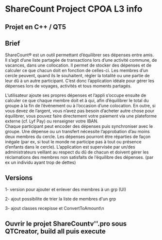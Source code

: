 # ShareCount Project CPOA L3 info
## Projet en C++ / QT5

## Brief
ShareCount® est un outil permettant d’équilibrer ses dépenses entre amis.  
Il s’agit d’une liste partagée de transactions lors d’une activité commune, 
de vacances, dans une collocation. 
Il permet de stocker des dépenses et de calculer ce que chacun doit en 
fonction de celles-ci. Les membres d’un cercle peuvent, quand ils le 
souhaitent, régler la totalité ou une partie de leur dû à un autre participant. 
C’est donc l’application idéale pour gérer les dépenses lors de voyages, 
activités et tous moments partagés. 
 
L’utilisateur ajoute ses propres dépenses et l’appli s’occupe ensuite de 
calculer ce que chaque membre doit et à qui, afin d’équilibrer le total du 
groupe à la fin de l’événement ou à l’occasion d’une colocation. 
En outre, si vous devez de l’argent, vous n’avez pas besoin d’acheter autre 
chose pour équilibrer, vous pouvez faire directement votre paiement via 
une plateforme externe (cf. Lyf Pay) ou renseigner votre IBAN.  
Chaque participant peut encoder des dépenses puis synchroniser avec le 
groupe. Une dépense ou un transfert nécessite l’approbation d’au moins 
deux membres du cercle. 
Les dépenses pourront être réparties de façon inégale (par ex, si tout le 
monde ne participe pas à tout ou présence d’enfants dans le cercle). 
L’application est supervisée par un/des administrateurs veillant au respect 
du dû de chacun et doivent gérer les réclamations des membres non 
satisfaits de l’équilibre des dépenses. (par ex un individu ayant trop de 
dettes) 


## Versions
1- version pour ajouter et enlever des membres à un grp (UI)

2- ajout possibilite de trier la liste de membres d'un grp

3- ajout classes recepisse et ConvertToAmount\n



## Ouvrir le projet ShareCountv''.pro sous QTCreator, build all puis execute
